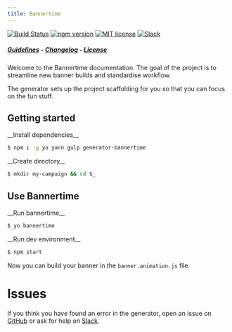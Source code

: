 ```yaml
---
title: Bannertime
---
```


[![Build Status](https://travis-ci.org/pyramidium/generator-bannertime.svg?branch=master)](https://travis-ci.org/bannertime/generator-bannertime)
[![npm version](http://img.shields.io/npm/v/generator-bannertime.svg?style=flat)](https://npmjs.org/package/generator-bannertime "View this project on npm")
[![MIT license](http://img.shields.io/badge/license-MIT-brightgreen.svg)](http://opensource.org/licenses/MIT)
[![Slack](http://img.shields.io/badge/chat-online-brightgreen.svg)](https://bannertime.herokuapp.com/)

##### [Guidelines](/guides/contributing) - [Changelog](https://github.com/bannertime/generator-bannertime/releases) - [License](/license)

Welcome to the Bannertime documentation. The goal of the project is to streamline new banner builds and standardise workflow.

The generator sets up the project scaffolding for you so that you can focus on the fun stuff.


## Getting started

<div class="splash__wrap">
<div class="splash__left">
__Install dependencies__

```bash
$ npm i -g yo yarn gulp generator-bannertime
```
</div>
<div class="splash__right">
__Create directory__

```bash
$ mkdir my-campaign && cd $_
```
</div>
</div>


## Use Bannertime

<div class="splash__wrap">
<div class="splash__left">
__Run bannertime__

```bash
$ yo bannertime
```
</div>
<div class="splash__right">
__Run dev environment__

```bash
$ npm start
```
</div>

Now you can build your banner in the `banner.animation.js` file.

</div>

# Issues

If you think you have found an error in the generator, open an issue on [GitHub](https://github.com/bannertime/generator-bannertime/issues) or ask for help on [Slack](https://bannertime.herokuapp.com/).
